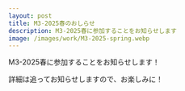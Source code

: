 ```yaml
---
layout: post
title: M3-2025春のおしらせ
description: M3-2025春に参加することをお知らせします
image: /images/work/M3-2025-spring.webp
---
```


M3-2025春に参加することをお知らせします！

詳細は追ってお知らせしますので、お楽しみに！
